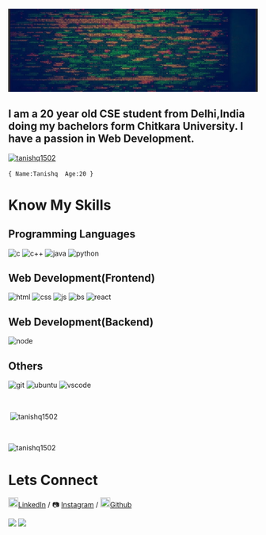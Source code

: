 ![headingBg](https://github.com/tanishq1502/tanishq1502/blob/main/code.jpg)

## I am a 20 year old CSE student from Delhi,India doing my bachelors form Chitkara University. I have a passion in Web Development.

<a href="https://github.com/ryo-ma/github-profile-trophy"><img src="https://github-profile-trophy.vercel.app/?username=tanishq1502" alt="tanishq1502" /></a>
<br>

``
{
    Name:Tanishq 
    Age:20
}
``
# Know My Skills

## Programming Languages
<img src="https://cdn.jsdelivr.net/gh/devicons/devicon/icons/c/c-original.svg" alt="c" width="40" height="40" /> <img src="https://cdn.jsdelivr.net/gh/devicons/devicon/icons/cplusplus/cplusplus-original.svg" alt="c++" width="40" height="40" /> <img src="https://cdn.jsdelivr.net/gh/devicons/devicon/icons/java/java-original-wordmark.svg" alt="java" width="40" height="40"/> <img src="https://cdn.jsdelivr.net/gh/devicons/devicon/icons/python/python-original-wordmark.svg" alt="python" width="40" height="40" />

## Web Development(Frontend)
<img src="https://cdn.jsdelivr.net/gh/devicons/devicon/icons/html5/html5-original-wordmark.svg" alt="html" width="40" height="40" /> <img src="https://cdn.jsdelivr.net/gh/devicons/devicon/icons/css3/css3-original-wordmark.svg" alt="css" width="40" height="40" /> <img src="https://cdn.jsdelivr.net/gh/devicons/devicon/icons/javascript/javascript-original.svg" alt="js" width="40" height="40"/> <img src="https://cdn.jsdelivr.net/gh/devicons/devicon/icons/bootstrap/bootstrap-plain.svg" alt="bs" width="40" height="40"/> <img src="https://cdn.jsdelivr.net/gh/devicons/devicon/icons/react/react-original.svg" alt="react" width="40" height="40"/>

## Web Development(Backend)
<img src="https://cdn.jsdelivr.net/gh/devicons/devicon/icons/nodejs/nodejs-original.svg" alt="node" width="40" height="40"/>

## Others
<img src="https://cdn.jsdelivr.net/gh/devicons/devicon/icons/git/git-original-wordmark.svg" alt="git" width="40" height="40"/> <img src="https://cdn.jsdelivr.net/gh/devicons/devicon/icons/ubuntu/ubuntu-plain.svg" alt="ubuntu" width="40" height="40"/> <img src="https://cdn.jsdelivr.net/gh/devicons/devicon/icons/vscode/vscode-original.svg" alt="vscode" width="40" height="40"/>

<br>
<p>&nbsp;<img align="center" src="https://github-readme-stats.vercel.app/api?username=tanishq1502&show_icons=true&locale=en&theme=radical" alt="tanishq1502" /></p>
<br>
<p><img align="center" src="https://github-readme-streak-stats.herokuapp.com/?user=tanishq1502&theme=radical" alt="tanishq1502" /></p>


# Lets Connect

<img src="https://cdn.jsdelivr.net/gh/devicons/devicon/icons/linkedin/linkedin-original.svg" width="20" height="20" />[LinkedIn][LinkedIn] / 📷 [Instagram][Instagram] / <img src="https://cdn.jsdelivr.net/gh/devicons/devicon/icons/github/github-original.svg" width="20" height="20"/>[Github][Github]

![](http://ForTheBadge.com/images/badges/built-by-developers.svg)    ![](http://ForTheBadge.com/images/badges/built-with-love.svg)


[Github]:https://github.com/tanishq1502
[LinkedIn]:https://www.linkedin.com/in/tanishq-s-83a64b125/
[Instagram]:https://www.instagram.com/_tanishqq_/
